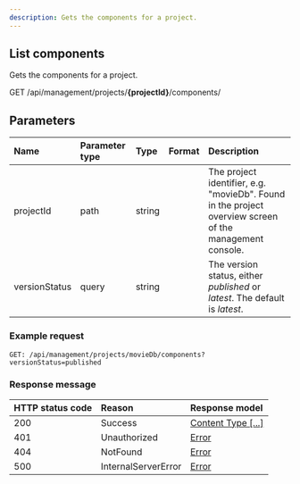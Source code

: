 ```yaml
---
description: Gets the components for a project.
---
```

## List components

Gets the components for a project.

<span class="label label--get">GET</span> /api/management/projects/**{projectId}**/components/

## Parameters

| Name | Parameter type | Type | Format | Description |
|:-|:-|:-|:-|:-|
| projectId | path | string |  | The project identifier, e.g. "movieDb". Found in the project overview screen of the management console. |
| versionStatus | query | string |  | The version status, either *published* or *latest*. The default is *latest*. |

### Example request

```http
GET: /api/management/projects/movieDb/components?versionStatus=published
```

### Response message

| HTTP status code | Reason              | Response model                               |
|:-----------------|:--------------------|:---------------------------------------------|
| 200              | Success             | [Content Type [...]](/model/content-type.md) |
| 401              | Unauthorized        | [Error](/key-concepts/errors.md)             |
| 404              | NotFound            | [Error](/key-concepts/errors.md)             |
| 500              | InternalServerError | [Error](/key-concepts/errors.md)             |

